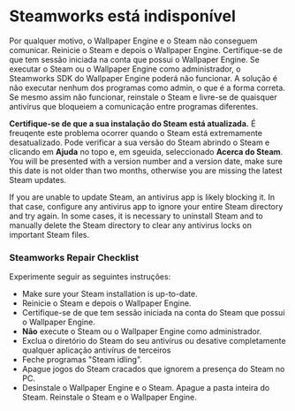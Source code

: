 # Steamworks está indisponível

Por qualquer motivo, o Wallpaper Engine e o Steam não conseguem comunicar. Reinicie o Steam e depois o Wallpaper Engine. Certifique-se de que tem sessão iniciada na conta que possui o Wallpaper Engine. Se executar o Steam ou o Wallpaper Engine como administrador, o Steamworks SDK do Wallpaper Engine poderá não funcionar. A solução é não executar nenhum dos programas como admin, o que é a forma correta. Se mesmo assim não funcionar, reinstale o Steam e livre-se de quaisquer antivírus que bloqueiem a comunicação entre programas diferentes.

**Certifique-se de que a sua instalação do Steam está atualizada.** É freuqente este problema ocorrer quando o Steam está extremamente desatualizado. Pode verificar a sua versão do Steam abrindo o Steam e clicando em **Ajuda** no topo e, em sgeuida, seleccionado **Acerca do Steam**. You will be presented with a version number and a version date, make sure this date is not older than two months, otherwise you are missing the latest Steam updates.

If you are unable to update Steam, an antivirus app is likely blocking it. In that case, configure any antivirus app to ignore your entire Steam directory and try again. In some cases, it is necessary to uninstall Steam and to manually delete the Steam directory to clear any antivirus locks on important Steam files.

### Steamworks Repair Checklist

Experimente seguir as seguintes instruções:

* Make sure your Steam installation is up-to-date.
* Reinicie o Steam e depois o Wallpaper Engine.
* Certifique-se de que tem sessão iniciada na conta do Steam que possui o Wallpaper Engine.
* **Não** execute o Steam ou o Wallpaper Engine como administrador.
* Exclua o diretório do Steam do seu antivírus ou desative completamente qualquer aplicação antivírus de terceiros
* Feche programas "Steam idling".
* Apague jogos do Steam cracados que ignorem a presença do Steam no PC.
* Desinstale o Wallpaper Engine e o Steam. Apague a pasta inteira do Steam. Reinstale o Steam e o Wallpaper Engine.
